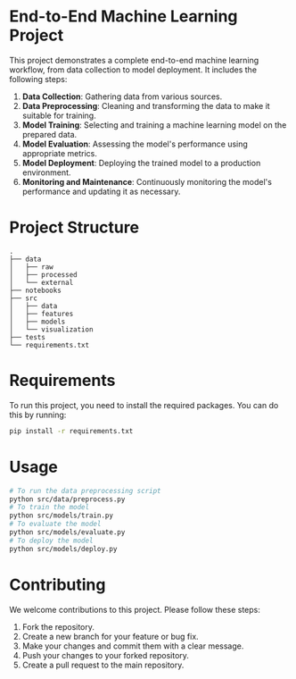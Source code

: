 # End-to-End Machine Learning Project
This project demonstrates a complete end-to-end machine learning workflow, from data collection to model deployment. It includes the following steps:
1. **Data Collection**: Gathering data from various sources.
2. **Data Preprocessing**: Cleaning and transforming the data to make it suitable for training.
3. **Model Training**: Selecting and training a machine learning model on the prepared data.
4. **Model Evaluation**: Assessing the model's performance using appropriate metrics.
5. **Model Deployment**: Deploying the trained model to a production environment.
6. **Monitoring and Maintenance**: Continuously monitoring the model's performance and updating it as necessary.
# Project Structure
``` plaintext
.
├── data
│   ├── raw
│   ├── processed
│   └── external
├── notebooks
├── src
│   ├── data
│   ├── features
│   ├── models
│   └── visualization
├── tests
└── requirements.txt
```
# Requirements
To run this project, you need to install the required packages. You can do this by running:
```bash
pip install -r requirements.txt
```
# Usage

```bash
# To run the data preprocessing script
python src/data/preprocess.py
# To train the model
python src/models/train.py
# To evaluate the model
python src/models/evaluate.py
# To deploy the model
python src/models/deploy.py
```
# Contributing
We welcome contributions to this project. Please follow these steps:
1. Fork the repository.
2. Create a new branch for your feature or bug fix.
3. Make your changes and commit them with a clear message.
4. Push your changes to your forked repository.
5. Create a pull request to the main repository.
